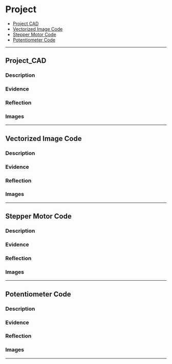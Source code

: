 # Project

* [Project CAD](#Project_CAD)
* [Vectorized Image Code](#Vectorized_Image_Code)
* [Stepper Motor Code](#Stepper_Motor_Code)
* [Potentiometer Code](#Potentiometer_Code)
---

## Project_CAD

### Description

### Evidence

### Reflection

### Images
---

## Vectorized Image Code

### Description

### Evidence

### Reflection

### Images
---

## Stepper Motor Code

### Description

### Evidence

### Reflection

### Images
---

## Potentiometer Code

### Description

### Evidence

### Reflection

### Images
---
